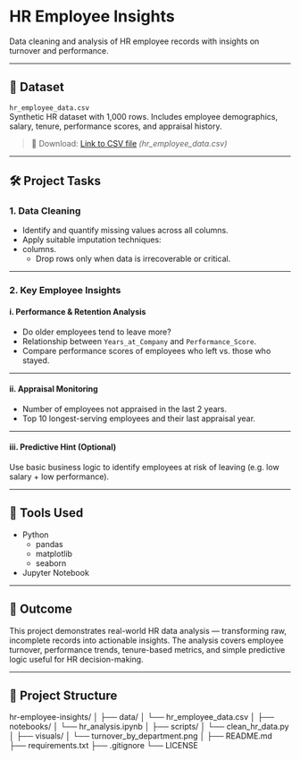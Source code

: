 
# HR Employee Insights

Data cleaning and analysis of HR employee records with insights on turnover and performance.

---

## 📁 Dataset

`hr_employee_data.csv`  
Synthetic HR dataset with 1,000 rows. Includes employee demographics, salary, tenure, performance scores, and appraisal history.

> 🔗 Download: [Link to CSV file](#) *(hr_employee_data.csv)*

---

## 🛠️ Project Tasks

### 1. Data Cleaning

- Identify and quantify missing values across all columns.
- Apply suitable imputation techniques:
- columns.
  - Drop rows only when data is irrecoverable or critical.

---

### 2. Key Employee Insights

#### i. Performance & Retention Analysis

- Do older employees tend to leave more?
- Relationship between `Years_at_Company` and `Performance_Score`.
- Compare performance scores of employees who left vs. those who stayed.

---

#### ii. Appraisal Monitoring

- Number of employees not appraised in the last 2 years.
- Top 10 longest-serving employees and their last appraisal year.

---

#### iii. Predictive Hint (Optional)

Use basic business logic to identify employees at risk of leaving (e.g. low salary + low performance).

---

## 🔧 Tools Used

- Python
  - pandas
  - matplotlib
  - seaborn
- Jupyter Notebook

---

## 📌 Outcome

This project demonstrates real-world HR data analysis — transforming raw, incomplete records into actionable insights. The analysis covers employee turnover, performance trends, tenure-based metrics, and simple predictive logic useful for HR decision-making.

---

## 📂 Project Structure

hr-employee-insights/
│
├── data/
│   └── hr_employee_data.csv
│
├── notebooks/
│   └── hr_analysis.ipynb
│
├── scripts/
│   └── clean_hr_data.py
│
├── visuals/
│   └── turnover_by_department.png
│
├── README.md
├── requirements.txt
├── .gitignore
└── LICENSE

